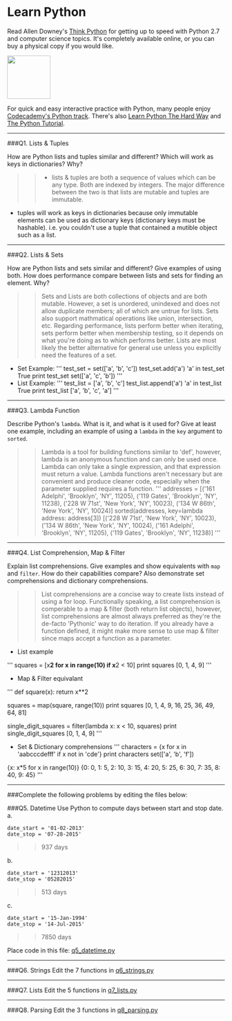 # Learn Python

Read Allen Downey's [Think Python](http://www.greenteapress.com/thinkpython/) for getting up to speed with Python 2.7 and computer science topics. It's completely available online, or you can buy a physical copy if you would like.

<a href="http://www.greenteapress.com/thinkpython/"><img src="img/think_python.png" style="width: 100px;" target="_blank"></a>

For quick and easy interactive practice with Python, many people enjoy [Codecademy's Python track](http://www.codecademy.com/en/tracks/python). There's also [Learn Python The Hard Way](http://learnpythonthehardway.org/book/) and [The Python Tutorial](https://docs.python.org/2/tutorial/).

---

###Q1. Lists &amp; Tuples

How are Python lists and tuples similar and different? Which will work as keys in dictionaries? Why?

>> - lists & tuples are both a sequence of values which can be any type. Both are indexed by integers. The major difference between the two is that lists are mutable and tuples are immutable.
- tuples will work as keys in dictionaries because only immutable elements can be used as dictionary keys (dictionary keys must be hashable). i.e. you couldn't use a tuple that contained a mutible object such as a list.

---

###Q2. Lists &amp; Sets

How are Python lists and sets similar and different? Give examples of using both. How does performance compare between lists and sets for finding an element. Why?

>> Sets and Lists are both collections of objects and are both mutable. However, a set is unordered, unindexed and does not allow duplicate members; all of which are untrue for lists. Sets also support mathmatical operations like union, intersection, etc. Regarding performance, lists perform better when iterating, sets perform better when membership testing, so it depends on what you're doing as to which performs better. Lists are most likely the better alternative for general use unless you explicitly need the features of a set.
- Set Example:
'''
test_set = set(['a', 'b', 'c'])
test_set.add('a')
'a' in test_set
True
print test_set
set(['a', 'c', 'b'])
'''
- List Example:
'''
test_list = ['a', 'b', 'c']
test_list.append('a')
'a' in test_list
True
print test_list
['a', 'b', 'c', 'a']
'''
---

###Q3. Lambda Function

Describe Python's `lambda`. What is it, and what is it used for? Give at least one example, including an example of using a `lambda` in the `key` argument to `sorted`.

>> Lambda is a tool for building functions similar to 'def', however, lambda is an anonymous function and can only be used once. Lambda can only take a single expression, and that expression must return a value. Lambda functions aren't necessary but are convenient and produce cleaner code, especially when the parameter supplied requires a function.
'''
addresses = [('161 Adelphi', 'Brooklyn', 'NY', 11205), ('119 Gates', 'Brooklyn', 'NY', 11238), ('228 W 71st', 'New York', 'NY', 10023), ('134 W 86th', 'New York', 'NY', 10024)]
sorted(addresses, key=lambda address: address[3])
[('228 W 71st', 'New York', 'NY', 10023), ('134 W 86th', 'New York', 'NY', 10024), ('161 Adelphi', 'Brooklyn', 'NY', 11205), ('119 Gates', 'Brooklyn', 'NY', 11238)]
'''

---

###Q4. List Comprehension, Map &amp; Filter

Explain list comprehensions. Give examples and show equivalents with `map` and `filter`. How do their capabilities compare? Also demonstrate set comprehensions and dictionary comprehensions.

>> List comprehensions are a concise way to create lists instead of using a for loop. Functionally speaking, a list comprehension is comperable to a map & filter (both return list objects), however, list comprehensions are almost always preferred as they're the de-facto 'Pythonic' way to do iteration. If you already have a function defined, it might make more sense to use map & filter since maps accept a function as a parameter.
- List example

'''
squares = [x**2 for x in range(10) if x**2 < 10]
print squares
[0, 1, 4, 9]
'''

- Map & Filter equivalant

'''
def square(x):
    return x**2

squares = map(square, range(10))
print squares
[0, 1, 4, 9, 16, 25, 36, 49, 64, 81]

single_digit_squares = filter(lambda x: x < 10, squares)
print single_digit_squares
[0, 1, 4, 9]
'''
- Set & Dictionary comprehensions
'''
characters = {x for x in 'aabcccdefff' if x not in 'cde'}
print characters
set(['a', 'b', 'f'])

{x: x*5 for x in range(10)}
{0: 0, 1: 5, 2: 10, 3: 15, 4: 20, 5: 25, 6: 30, 7: 35, 8: 40, 9: 45}
'''

---

###Complete the following problems by editing the files below:

###Q5. Datetime
Use Python to compute days between start and stop date.   
a.  

```
date_start = '01-02-2013'    
date_stop = '07-28-2015'
```

>> 937 days

b.  
```
date_start = '12312013'  
date_stop = '05282015'  
```

>> 513 days

c.  
```
date_start = '15-Jan-1994'      
date_stop = '14-Jul-2015'  
```

>> 7850 days

Place code in this file: [q5_datetime.py](python/q5_datetime.py)

---

###Q6. Strings
Edit the 7 functions in [q6_strings.py](python/q6_strings.py)

---

###Q7. Lists
Edit the 5 functions in [q7_lists.py](python/q7_lists.py)

---

###Q8. Parsing
Edit the 3 functions in [q8_parsing.py](python/q8_parsing.py)





